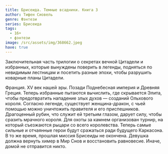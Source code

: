 ```yaml
---
title: Брисеида. Темные всадники. Книга 3
author: Тифен Сиовель
genre: Фэнтези
series: Брисеида
tags:
  - 16+
  - фэнтези
image: /src/assets/img/368662.jpeg
have: true
---
```

Заключительная часть трилогии о секретах вечной Цитадели и избранных, которые вынуждены поверить в легенды, подняться по невидимым лестницам и посетить разные эпохи, чтобы разрушить коварные планы Цитадели.



Франция. XV век нашей эры. Позади Поднебесная империя и Древняя Греция. Теперь избранные пытаются вычислить, где скрывается Элита, чтобы предотвратить нападение злых духов — созданий Ольхового короля. Согласно легенде, существует женщина-дракон, с чьей помощью можно уничтожить правителя и его приспешников. Драгоценный рубин, что служит ей третьим глазом, дарует силу, чтобы сразить мрачного короля. Для охоты за камнем организован турнир, на который съезжаются рыцари со всего королевства. Теперь самые сильные и отчаянные герои будут сражаться ради будущего Каркасона. В то же время, прошлая миссия Брисеиды не окончена. Девушка должна вернуть химер в Мир Снов и восстановить равновесие. Иначе, домой не отправится никто.
